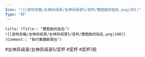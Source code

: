 ```yaml
---
Icon: "![[游戏攻略/女神异闻录/女神异闻录5/奖杯/雙胞胎的指名.png|30]]"
Type: "铜"
---
```

```ad-common-bronze-trophy
title: (Title:: "雙胞胎的指名")
![[游戏攻略/女神异闻录/女神异闻录5/奖杯/雙胞胎的指名.png|100]]
(Comment:: "執行集體斷頭台")
```

#女神异闻录/女神异闻录5/奖杯 #奖杯 #奖杯/铜
